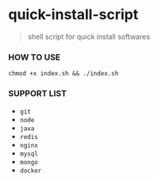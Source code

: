 # quick-install-script

> shell script for quick install softwares

### HOW TO USE

`chmod +x index.sh && ./index.sh`

### SUPPORT LIST

- `git`
- `node`
- `java`
- `redis`
- `nginx`
- `mysql`
- `mongo`
- `docker`
